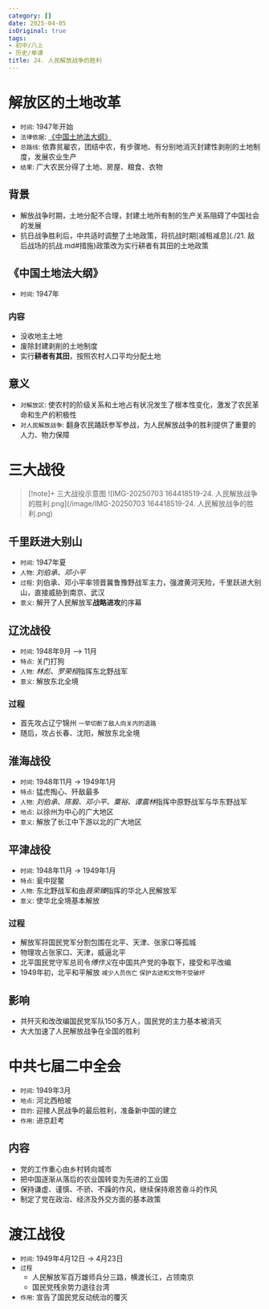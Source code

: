 ```yaml
---
category: []
date: 2025-04-05
isOriginal: true
tags:
- 初中/八上
- 历史/单课
title: 24. 人民解放战争的胜利
---
```

# 解放区的土地改革
- `时间`: 1947年开始
- `法律依据`: [《中国土地法大纲》](#《中国土地法大纲》)
- `总路线`: 依靠贫雇农，团结中农，有步骤地、有分别地消灭封建性剥削的土地制度，发展农业生产
- `结果`: 广大农民分得了土地、房屋、粮食、衣物
## 背景
- 解放战争时期，土地分配不合理，封建土地所有制的生产关系阻碍了中国社会的发展
- 抗日战争胜利后，中共适时调整了土地政策，将抗战时期[减租减息](./21. 敌后战场的抗战.md#措施)政策改为实行耕者有其田的土地政策
## 《中国土地法大纲》
- `时间`: 1947年
### 内容
- 没收地主土地
- 废除封建剥削的土地制度
- 实行**耕者有其田**，按照农村人口平均分配土地
## 意义
- `对解放区`: 使农村的阶级关系和土地占有状况发生了根本性变化，激发了农民革命和生产的积极性
- `对人民解放战争`: 翻身农民踊跃参军参战，为人民解放战争的胜利提供了重要的人力、物力保障
# 三大战役
> [!note]+ 三大战役示意图
> ![IMG-20250703 164418519-24. 人民解放战争的胜利.png](/image/IMG-20250703 164418519-24. 人民解放战争的胜利.png)
## 千里跃进大别山
- `时间`: 1947年夏
- `人物`: *刘伯承、邓小平*
- `过程`: 刘伯承、邓小平率领晋冀鲁豫野战军主力，强渡黄河天险，千里跃进大别山，直接威胁到南京、武汉
- `意义`: 解开了人民解放军**战略进攻**的序幕
## 辽沈战役
- `时间`: 1948年9月 --> 11月
- `特点`: 关门打狗
- `人物`: *林彪、罗荣桓*指挥东北野战军
- `意义`: 解放东北全境
### 过程
- 首先攻占辽宁锦州 `一举切断了敌人向关内的退路`
- 随后，攻占长春、沈阳，解放东北全境
## 淮海战役
- `时间`: 1948年11月 -> 1949年1月
- `特点`: 猛虎掏心、歼敌最多
- `人物`: *刘伯承、陈毅、邓小平、粟裕、谭震林*指挥中原野战军与华东野战军
- `地点`: 以徐州为中心的广大地区
- `意义`: 解放了长江中下游以北的广大地区
## 平津战役
- `时间`: 1948年11月 -> 1949年1月
- `特点`: 瓮中捉鳖
- `人物`: 东北野战军和由*聂荣臻*指挥的华北人民解放军
- `意义`: 使华北全境基本解放
### 过程
- 解放军将国民党军分割包围在北平、天津、张家口等孤城
- 物理攻占张家口、天津，威逼北平
- 北平国民党守军总司令*傅作义*在中国共产党的争取下，接受和平改编
- 1949年初，北平和平解放 `减少人员伤亡` `保护古迹和文物不受破坏`
## 影响
- 共歼灭和改改编国民党军队150多万人，国民党的主力基本被消灭
- 大大加速了人民解放战争在全国的胜利
# 中共七届二中全会
- `时间`: 1949年3月
- `地点`: 河北西柏坡
- `目的`: 迎接人民战争的最后胜利，准备新中国的建立
- `作用`: 进京赶考
## 内容
- 党的工作重心由乡村转向城市
- 把中国逐渐从落后的农业国转变为先进的工业国
- 保持谦虚、谨慎、不骄、不躁的作风，继续保持艰苦奋斗的作风
- 制定了党在政治、经济及外交方面的基本政策

# 渡江战役
- `时间`: 1949年4月12日 -> 4月23日
- `过程`
    - 人民解放军百万雄师兵分三路，横渡长江，占领南京
    - 国民党残余势力退往台湾
- `作用`: 宣告了国民党反动统治的覆灭